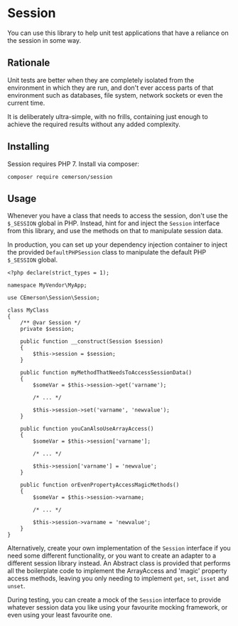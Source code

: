 Session
=======

You can use this library to help unit test applications that have a reliance on the session in some way.

Rationale
---------

Unit tests are better when they are completely isolated from the environment in which they are run, and don't ever
access parts of that environment such as databases, file system, network sockets or even the current time.

It is deliberately ultra-simple, with no frills, containing just enough to achieve the required results without any
added complexity.

Installing
----------

Session requires PHP 7. Install via composer:

    composer require cemerson/session

Usage
-----

Whenever you have a class that needs to access the session, don't use the `$_SESSION` global in PHP. Instead, hint for
and inject the `Session` interface from this library, and use the methods on that to manipulate session data.

In production, you can set up your dependency injection container to inject the provided `DefaultPHPSession` class to
manipulate the default PHP `$_SESSION` global.

    <?php declare(strict_types = 1);
     
    namespace MyVendor\MyApp;
     
    use CEmerson\Session\Session;
     
    class MyClass
    {
        /** @var Session */
        private $session;
        
        public function __construct(Session $session)
        {
            $this->session = $session;
        }
        
        public function myMethodThatNeedsToAccessSessionData()
        {
            $someVar = $this->session->get('varname');
            
            /* ... */
            
            $this->session->set('varname', 'newvalue');
        }
        
        public function youCanAlsoUseArrayAccess()
        {
            $someVar = $this->session['varname'];
            
            /* ... */
            
            $this->session['varname'] = 'newvalue';
        }
        
        public function orEvenPropertyAccessMagicMethods()
        {
            $someVar = $this->session->varname;
            
            /* ... */
            
            $this->session->varname = 'newvalue';
        }
    }

Alternatively, create your own implementation of the `Session` interface if you need some different functionality, or
you want to create an adapter to a different session library instead. An Abstract class is provided that performs all
the boilerplate code to implement the ArrayAccess and 'magic' property access methods, leaving you only needing to
implement `get`, `set`, `isset` and `unset`.

During testing, you can create a mock of the `Session` interface to provide whatever session data you like using your
favourite mocking framework, or even using your least favourite one.
